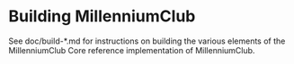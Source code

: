 Building MillenniumClub
=============

See doc/build-*.md for instructions on building the various
elements of the MillenniumClub Core reference implementation of MillenniumClub.
